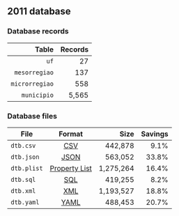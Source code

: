 ## 2011 database

### Database records

|          Table | Records |
| --------------:| -------:|
|           `uf` |      27 |
|  `mesorregiao` |     137 |
| `microrregiao` |     558 |
|    `municipio` |   5,565 |

### Database files

| File        | Format                                                       |      Size | Savings |
| ----------- |:------------------------------------------------------------:| ---------:| -------:|
| `dtb.csv`   | [CSV](https://en.wikipedia.org/wiki/Comma-separated_values)  |   442,878 |    9.1% |
| `dtb.json`  | [JSON](https://en.wikipedia.org/wiki/JSON)                   |   563,052 |   33.8% |
| `dtb.plist` | [Property List](https://en.wikipedia.org/wiki/Property_list) | 1,275,264 |   16.4% |
| `dtb.sql`   | [SQL](https://en.wikipedia.org/wiki/SQL)                     |   419,255 |    8.2% |
| `dtb.xml`   | [XML](https://en.wikipedia.org/wiki/XML)                     | 1,193,527 |   18.8% |
| `dtb.yaml`  | [YAML](https://en.wikipedia.org/wiki/YAML)                   |   488,453 |   20.7% |

